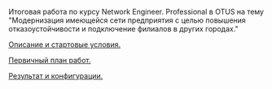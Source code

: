 Итоговая работа по курсу  Network Engineer. Professional в OTUS на тему "Модернизация имеющейся сети предприятия с целью повышения отказоустойчивости и подключение филиалов в других городах."

[Описание и стартовые условия.](https://github.com/DowningSun/OTUS/blob/main/Prof/Labs/FINAL/START/Start.md)

[Первичный план работ.](https://github.com/DowningSun/OTUS/blob/main/Prof/Labs/FINAL/Progress/Main.md)

[Результат и конфигурации.](https://github.com/DowningSun/OTUS/blob/main/Prof/Labs/FINAL/Config%26Result/Result.md)


